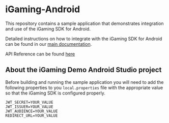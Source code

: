 # iGaming-Android

This repository contains a sample application that demonstrates integration and use of the iGaming SDK for Android.

Detailed instructions on how to integrate with the iGaming SDK for Android can be found in our [main documentation](https://developer.vippreferred.com/).

API Reference can be found [here](https://pavilionpay.github.io/iGamingKit-Android/index.html)

## About the iGaming Demo Android Studio project

Before building and running the sample application you will need to add the following properties to you `local.properties` file with the appropriate value so that the iGaming SDK is configured properly. 
```
JWT_SECRET=YOUR_VALUE
JWT_ISSUER=YOUR_VALUE
JWT_AUDIENCE=YOUR_VALUE
REDIRECT_URL=YOUR_VALUE
```
